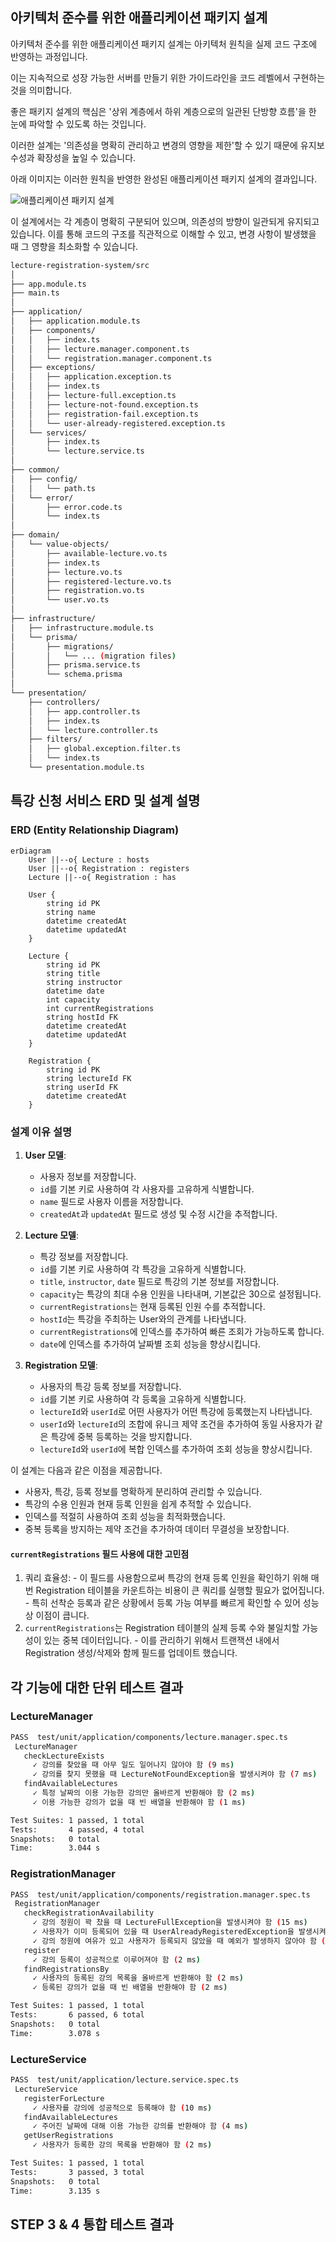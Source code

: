 ## 아키텍처 준수를 위한 애플리케이션 패키지 설계

아키텍처 준수를 위한 애플리케이션 패키지 설계는 아키텍처 원칙을 실제 코드 구조에 반영하는 과정입니다.

이는 지속적으로 성장 가능한 서버를 만들기 위한 가이드라인을 코드 레벨에서 구현하는 것을 의미합니다.

좋은 패키지 설계의 핵심은 '상위 계층에서 하위 계층으로의 일관된 단방향 흐름'을 한 눈에 파악할 수 있도록 하는 것입니다.

이러한 설계는 '의존성을 명확히 관리하고 변경의 영향을 제한'할 수 있기 때문에 유지보수성과 확장성을 높일 수 있습니다.

아래 이미지는 이러한 원칙을 반영한 완성된 애플리케이션 패키지 설계의 결과입니다.

![애플리케이션 패키지 설계](https://i.imgur.com/fNd2cix.png)

이 설계에서는 각 계층이 명확히 구분되어 있으며, 의존성의 방향이 일관되게 유지되고 있습니다. 이를 통해 코드의 구조를 직관적으로 이해할 수 있고, 변경 사항이 발생했을 때 그 영향을 최소화할 수 있습니다.

```bash
lecture-registration-system/src
│
├── app.module.ts
├── main.ts
│
├── application/
│   ├── application.module.ts
│   ├── components/
│   │   ├── index.ts
│   │   ├── lecture.manager.component.ts
│   │   └── registration.manager.component.ts
│   ├── exceptions/
│   │   ├── application.exception.ts
│   │   ├── index.ts
│   │   ├── lecture-full.exception.ts
│   │   ├── lecture-not-found.exception.ts
│   │   ├── registration-fail.exception.ts
│   │   └── user-already-registered.exception.ts
│   └── services/
│       ├── index.ts
│       └── lecture.service.ts
│
├── common/
│   ├── config/
│   │   └── path.ts
│   └── error/
│       ├── error.code.ts
│       └── index.ts
│
├── domain/
│   └── value-objects/
│       ├── available-lecture.vo.ts
│       ├── index.ts
│       ├── lecture.vo.ts
│       ├── registered-lecture.vo.ts
│       ├── registration.vo.ts
│       └── user.vo.ts
│
├── infrastructure/
│   ├── infrastructure.module.ts
│   └── prisma/
│       ├── migrations/
│       │   └── ... (migration files)
│       ├── prisma.service.ts
│       └── schema.prisma
│
└── presentation/
    ├── controllers/
    │   ├── app.controller.ts
    │   ├── index.ts
    │   └── lecture.controller.ts
    ├── filters/
    │   ├── global.exception.filter.ts
    │   └── index.ts
    └── presentation.module.ts
```

## 특강 신청 서비스 ERD 및 설계 설명

### ERD (Entity Relationship Diagram)

```mermaid
erDiagram
    User ||--o{ Lecture : hosts
    User ||--o{ Registration : registers
    Lecture ||--o{ Registration : has

    User {
        string id PK
        string name
        datetime createdAt
        datetime updatedAt
    }

    Lecture {
        string id PK
        string title
        string instructor
        datetime date
        int capacity
        int currentRegistrations
        string hostId FK
        datetime createdAt
        datetime updatedAt
    }

    Registration {
        string id PK
        string lectureId FK
        string userId FK
        datetime createdAt
    }
```

### 설계 이유 설명

1. **User 모델**:
   - 사용자 정보를 저장합니다.
   - `id`를 기본 키로 사용하여 각 사용자를 고유하게 식별합니다.
   - `name` 필드로 사용자 이름을 저장합니다.
   - `createdAt`과 `updatedAt` 필드로 생성 및 수정 시간을 추적합니다.

2. **Lecture 모델**:
   - 특강 정보를 저장합니다.
   - `id`를 기본 키로 사용하여 각 특강을 고유하게 식별합니다.
   - `title`, `instructor`, `date` 필드로 특강의 기본 정보를 저장합니다.
   - `capacity`는 특강의 최대 수용 인원을 나타내며, 기본값은 30으로 설정됩니다.
   - `currentRegistrations`는 현재 등록된 인원 수를 추적합니다.
   - `hostId`는 특강을 주최하는 User와의 관계를 나타냅니다.
   - `currentRegistrations`에 인덱스를 추가하여 빠른 조회가 가능하도록 합니다.
   - `date`에 인덱스를 추가하여 날짜별 조회 성능을 향상시킵니다.

3. **Registration 모델**:
   - 사용자의 특강 등록 정보를 저장합니다.
   - `id`를 기본 키로 사용하여 각 등록을 고유하게 식별합니다.
   - `lectureId`와 `userId`로 어떤 사용자가 어떤 특강에 등록했는지 나타냅니다.
   - `userId`와 `lectureId`의 조합에 유니크 제약 조건을 추가하여 동일 사용자가 같은 특강에 중복 등록하는 것을 방지합니다.
   - `lectureId`와 `userId`에 복합 인덱스를 추가하여 조회 성능을 향상시킵니다.

이 설계는 다음과 같은 이점을 제공합니다.
- 사용자, 특강, 등록 정보를 명확하게 분리하여 관리할 수 있습니다.
- 특강의 수용 인원과 현재 등록 인원을 쉽게 추적할 수 있습니다.
- 인덱스를 적절히 사용하여 조회 성능을 최적화했습니다.
- 중복 등록을 방지하는 제약 조건을 추가하여 데이터 무결성을 보장합니다.

#### `currentRegistrations` 필드 사용에 대한 고민점
  1. 쿼리 효율성:
    - 이 필드를 사용함으로써 특강의 현재 등록 인원을 확인하기 위해 매번 Registration 테이블을 카운트하는 비용이 큰 쿼리를 실행할 필요가 없어집니다.
    - 특히 선착순 등록과 같은 상황에서 등록 가능 여부를 빠르게 확인할 수 있어 성능상 이점이 큽니다.
  2. `currentRegistrations`는 Registration 테이블의 실제 등록 수와 불일치할 가능성이 있는 중복 데이터입니다.
    - 이를 관리하기 위해서 트랜잭션 내에서 Registration 생성/삭제와 함께 필드를 업데이트 했습니다.

## 각 기능에 대한 단위 테스트 결과

### LectureManager
```bash
PASS  test/unit/application/components/lecture.manager.spec.ts
 LectureManager
   checkLectureExists
     ✓ 강의를 찾았을 때 아무 일도 일어나지 않아야 함 (9 ms)
     ✓ 강의를 찾지 못했을 때 LectureNotFoundException을 발생시켜야 함 (7 ms)
   findAvailableLectures
     ✓ 특정 날짜의 이용 가능한 강의만 올바르게 반환해야 함 (2 ms)
     ✓ 이용 가능한 강의가 없을 때 빈 배열을 반환해야 함 (1 ms)

Test Suites: 1 passed, 1 total
Tests:       4 passed, 4 total
Snapshots:   0 total
Time:        3.044 s
```

### RegistrationManager
```bash
PASS  test/unit/application/components/registration.manager.spec.ts
 RegistrationManager
   checkRegistrationAvailability
     ✓ 강의 정원이 꽉 찼을 때 LectureFullException을 발생시켜야 함 (15 ms)
     ✓ 사용자가 이미 등록되어 있을 때 UserAlreadyRegisteredException을 발생시켜야 함 (2 ms)
     ✓ 강의 정원에 여유가 있고 사용자가 등록되지 않았을 때 예외가 발생하지 않아야 함 (2 ms)
   register
     ✓ 강의 등록이 성공적으로 이루어져야 함 (2 ms)
   findRegistrationsBy
     ✓ 사용자의 등록된 강의 목록을 올바르게 반환해야 함 (2 ms)
     ✓ 등록된 강의가 없을 때 빈 배열을 반환해야 함 (2 ms)

Test Suites: 1 passed, 1 total
Tests:       6 passed, 6 total
Snapshots:   0 total
Time:        3.078 s
```

### LectureService
```bash
PASS  test/unit/application/lecture.service.spec.ts
 LectureService
   registerForLecture
     ✓ 사용자를 강의에 성공적으로 등록해야 함 (10 ms)
   findAvailableLectures
     ✓ 주어진 날짜에 대해 이용 가능한 강의를 반환해야 함 (4 ms)
   getUserRegistrations
     ✓ 사용자가 등록한 강의 목록을 반환해야 함 (2 ms)

Test Suites: 1 passed, 1 total
Tests:       3 passed, 3 total
Snapshots:   0 total
Time:        3.135 s
```

## STEP 3 & 4 통합 테스트 결과
